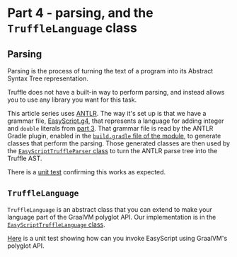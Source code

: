 # Part 4 - parsing, and the `TruffleLanguage` class

## Parsing

Parsing is the process of turning the text of a program into its
Abstract Syntax Tree representation.

Truffle does not have a built-in way to perform parsing,
and instead allows you to use any library you want for this task.

This article series uses [ANTLR](https://www.antlr.org).
The way it's set up is that we have a grammar file,
[EasyScript.g4](src/main/antlr/com/endoflineblog/truffle/part_04/EasyScript.g4),
that represents a language for adding integer and `double` literals from [part 3](../part-03).
That grammar file is read by the ANTLR Gradle plugin,
enabled in the [`build.gradle` file of the module](build.gradle),
to generate classes that perform the parsing.
Those generated classes are then used by the
[`EasyScriptTruffleParser` class](src/main/java/com/endoflineblog/truffle/part_04/EasyScriptTruffleParser.java)
to turn the ANTLR parse tree into the Truffle AST.

There is a [unit test](src/test/java/com/endoflineblog/truffle/part_04/ParsingTest.java)
confirming this works as expected.

## `TruffleLanguage`

`TruffleLanguage` is an abstract class that you can extend to make your language part of the GraalVM polyglot API.
Our implementation is in the
[`EasyScriptTruffleLanguage` class](src/main/java/com/endoflineblog/truffle/part_04/EasyScriptTruffleLanguage.java).

[Here](src/test/java/com/endoflineblog/truffle/part_04/PolyglotTest.java)
is a unit test showing how can you invoke EasyScript using GraalVM's polyglot API.
